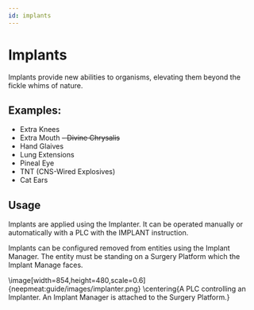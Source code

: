 ```yaml
---
id: implants
---
```


# Implants

Implants provide new abilities to organisms, elevating them beyond the fickle whims of nature.

## Examples:

- Extra Knees
- Extra Mouth
~~- Divine Chrysalis~~
- Hand Glaives
- Lung Extensions
- Pineal Eye
- TNT (CNS-Wired Explosives)
- Cat Ears

## Usage

Implants are applied using the Implanter. It can be operated manually or automatically with a PLC with the IMPLANT instruction.

Implants can be configured removed from entities using the Implant Manager. The entity must be standing on a Surgery Platform which the Implant Manage faces.

\image[width=854,height=480,scale=0.6]{neepmeat:guide/images/implanter.png}
\centering{A PLC controlling an Implanter. An Implant Manager is attached to the Surgery Platform.}
